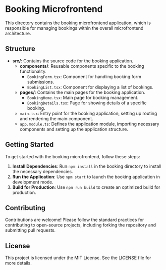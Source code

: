 # Booking Microfrontend

This directory contains the booking microfrontend application, which is responsible for managing bookings within the overall microfrontend architecture. 

## Structure

- **src/**: Contains the source code for the booking application.
  - **components/**: Reusable components specific to the booking functionality.
    - `BookingForm.tsx`: Component for handling booking form submissions.
    - `BookingList.tsx`: Component for displaying a list of bookings.
  - **pages/**: Contains the main pages for the booking application.
    - `BookingHome.tsx`: Main page for booking management.
    - `BookingDetails.tsx`: Page for showing details of a specific booking.
  - `main.tsx`: Entry point for the booking application, setting up routing and rendering the main component.
  - `app.module.ts`: Defines the application module, importing necessary components and setting up the application structure.

## Getting Started

To get started with the booking microfrontend, follow these steps:

1. **Install Dependencies**: Run `npm install` in the booking directory to install the necessary dependencies.
2. **Run the Application**: Use `npm start` to launch the booking application in development mode.
3. **Build for Production**: Use `npm run build` to create an optimized build for production.

## Contributing

Contributions are welcome! Please follow the standard practices for contributing to open-source projects, including forking the repository and submitting pull requests.

## License

This project is licensed under the MIT License. See the LICENSE file for more details.